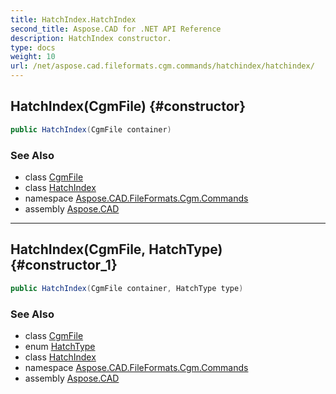 ```yaml
---
title: HatchIndex.HatchIndex
second_title: Aspose.CAD for .NET API Reference
description: HatchIndex constructor. 
type: docs
weight: 10
url: /net/aspose.cad.fileformats.cgm.commands/hatchindex/hatchindex/
---
```

## HatchIndex(CgmFile) {#constructor}

```csharp
public HatchIndex(CgmFile container)
```

### See Also

* class [CgmFile](../../../aspose.cad.fileformats.cgm/cgmfile/)
* class [HatchIndex](../)
* namespace [Aspose.CAD.FileFormats.Cgm.Commands](../../hatchindex/)
* assembly [Aspose.CAD](../../../)

---

## HatchIndex(CgmFile, HatchType) {#constructor_1}

```csharp
public HatchIndex(CgmFile container, HatchType type)
```

### See Also

* class [CgmFile](../../../aspose.cad.fileformats.cgm/cgmfile/)
* enum [HatchType](../../hatchindex.hatchtype/)
* class [HatchIndex](../)
* namespace [Aspose.CAD.FileFormats.Cgm.Commands](../../hatchindex/)
* assembly [Aspose.CAD](../../../)


